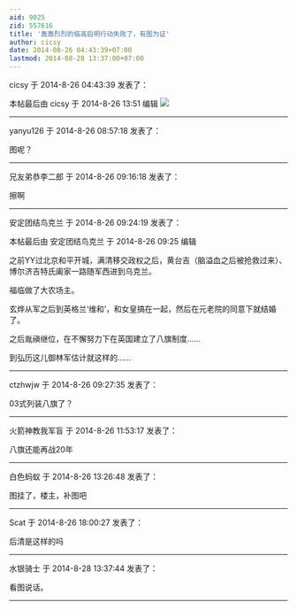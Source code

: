 ```yaml
---
aid: 9025
zid: 557616
title: '轰轰烈烈的临高启明行动失败了，有图为证'
author: cicsy
date: 2014-08-26 04:43:39+07:00
lastmod: 2014-08-28 13:37:00+07:00
---
```


cicsy 于 2014-8-26 04:43:39 发表了：

本帖最后由 cicsy 于 2014-8-26 13:51 编辑 ![](http://ww2.sinaimg.cn/bmiddle/005uNy2ejw1ejp8v64b0zj30jg0cytbb.jpg)

---------

yanyu126 于 2014-8-26 08:57:18 发表了：

图呢？

---------

兄友弟恭李二郎 于 2014-8-26 09:16:18 发表了：

擦啊

---------

安定团结鸟克兰 于 2014-8-26 09:24:19 发表了：

本帖最后由 安定团结鸟克兰 于 2014-8-26 09:25 编辑 

之前YY过北京和平开城，满清移交政权之后，黄台吉（脑溢血之后被抢救过来）、博尔济吉特氏阖家一路随军西进到乌克兰。

福临做了大农场主。

玄烨从军之后到英格兰‘维和’，和女皇搞在一起，然后在元老院的同意下就结婚了。

之后胤禛继位，在不懈努力下在英国建立了八旗制度……

到弘历这儿御林军估计就这样的……

---------

ctzhwjw 于 2014-8-26 09:27:35 发表了：

03式列装八旗了？

---------

火箭神教我军盲 于 2014-8-26 11:53:17 发表了：

八旗还能再战20年

---------

白色蚂蚁 于 2014-8-26 13:26:48 发表了：

图挂了，楼主，补图吧

---------

Scat 于 2014-8-26 18:00:27 发表了：

后清是这样的吗

---------

水银骑士 于 2014-8-28 13:37:44 发表了：

看图说话。

---------

